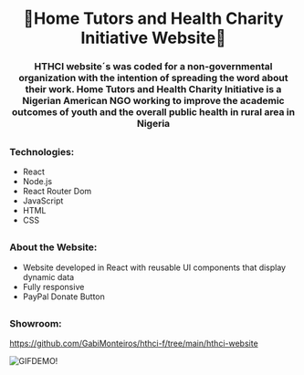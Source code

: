 <h1 align="center">🌿Home Tutors and Health Charity Initiative Website🌿</h1>
<h3 align="center">HTHCI website´s was coded for a non-governmental organization with the intention of spreading the word about their work. Home Tutors and Health Charity Initiative is a Nigerian American NGO working to improve the academic outcomes of youth  and the overall public health in rural area in Nigeria </h3>

##
<h3 align="left">Technologies:</h3>

<div>

  - React  
  - Node.js
  - React Router Dom
  - JavaScript 
  - HTML
  - CSS
    
</div>

##
<h3 align="left">About the Website:</h3>

<div>
  
  - Website developed in React with reusable UI components that display dynamic data
  - Fully responsive
  - PayPal Donate Button 
  
  
</div>

##
<h3 align="left">Showroom:</h3>

https://github.com/GabiMonteiros/hthci-f/tree/main/hthci-website

![GIFDEMO!](largeGIF.gif)
